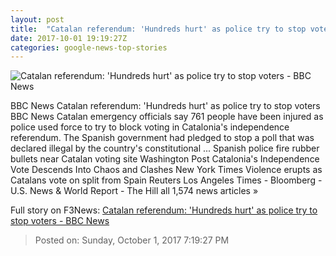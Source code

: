 ```yaml
---
layout: post
title:  "Catalan referendum: 'Hundreds hurt' as police try to stop voters - BBC News"
date: 2017-10-01 19:19:27Z
categories: google-news-top-stories
---
```


![Catalan referendum: 'Hundreds hurt' as police try to stop voters - BBC News](https://ichef.bbci.co.uk/images/ic/1024x576/p05hrvby.jpg)

BBC News Catalan referendum: 'Hundreds hurt' as police try to stop voters BBC News Catalan emergency officials say 761 people have been injured as police used force to try to block voting in Catalonia's independence referendum. The Spanish government had pledged to stop a poll that was declared illegal by the country's constitutional ... Spanish police fire rubber bullets near Catalan voting site Washington Post Catalonia's Independence Vote Descends Into Chaos and Clashes New York Times Violence erupts as Catalans vote on split from Spain Reuters Los Angeles Times - Bloomberg - U.S. News & World Report - The Hill all 1,574 news articles »


Full story on F3News: [Catalan referendum: 'Hundreds hurt' as police try to stop voters - BBC News](http://www.f3nws.com/n/VxYDfH)

> Posted on: Sunday, October 1, 2017 7:19:27 PM
